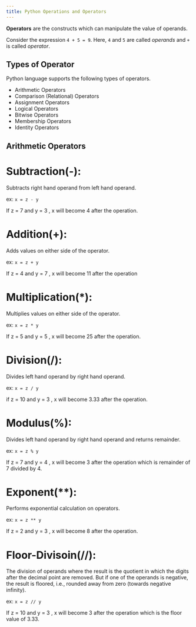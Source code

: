```yaml
---
title: Python Operations and Operators
---
```

**Operators** are the constructs which can manipulate the value of operands.

Consider the expression `4 + 5 = 9`. Here, `4` and `5` are called _operands_ and `+` is called _operator_.

## Types of Operator

Python language supports the following types of operators.

*   Arithmetic Operators
*   Comparison (Relational) Operators
*   Assignment Operators
*   Logical Operators
*   Bitwise Operators
*   Membership Operators
*   Identity Operators

## Arithmetic Operators

# Subtraction(-):

Subtracts right hand operand from left hand operand.

ex: `x = z - y`

If z = 7 and y = 3 , x will become 4 after the operation.

# Addition(+):

Adds values on either side of the operator.

ex: `x = z + y`

If z = 4 and y = 7 , x will become 11 after the operation

# Multiplication(*):

Multiplies values on either side of the operator.

ex: `x = z * y`

If z = 5 and y = 5 , x will become 25 after the operation.

#  Division(/):

Divides left hand operand by right hand operand.

ex: `x = z / y`

if z = 10 and y = 3 , x will become 3.33 after the operation. 

# Modulus(%):

Divides left hand operand by right hand operand and returns remainder.

ex: `x = z % y`

If z = 7 and y = 4 , x will become 3 after the operation which is remainder of 7 divided by 4.

#  Exponent(**):

Performs exponential calculation on operators.

ex: `x = z ** y`

If z = 2 and y = 3 , x will become 8 after the operation.

# Floor-Divisoin(//):

The division of operands where the result is the quotient in which the digits after the decimal point are removed. But if one of the operands is negative, the result is floored, i.e., rounded away from zero (towards negative infinity).

ex: `x = z // y`

If z = 10 and y = 3 , x will become 3 after the operation which is the floor value of 3.33.
